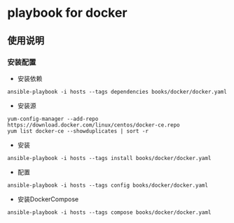 # playbook for docker

## 使用说明

### 安装配置
- 安装依赖
```
ansible-playbook -i hosts --tags dependencies books/docker/docker.yaml
```
- 安装源
```
yum-config-manager --add-repo https://download.docker.com/linux/centos/docker-ce.repo
yum list docker-ce --showduplicates | sort -r
```
- 安装
```
ansible-playbook -i hosts --tags install books/docker/docker.yaml
```
- 配置
```
ansible-playbook -i hosts --tags config books/docker/docker.yaml
```
- 安装DockerCompose
```
ansible-playbook -i hosts --tags compose books/docker/docker.yaml
```
